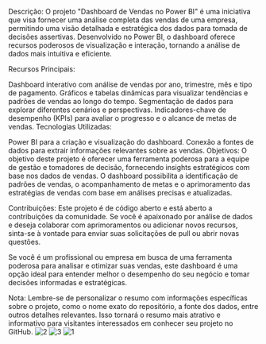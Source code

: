 Descrição:
O projeto "Dashboard de Vendas no Power BI" é uma iniciativa que visa fornecer uma análise completa das vendas de uma empresa, permitindo uma visão detalhada e estratégica dos dados para tomada de decisões assertivas. Desenvolvido no Power BI, o dashboard oferece recursos poderosos de visualização e interação, tornando a análise de dados mais intuitiva e eficiente.

Recursos Principais:

Dashboard interativo com análise de vendas por ano, trimestre, mês e tipo de pagamento.
Gráficos e tabelas dinâmicas para visualizar tendências e padrões de vendas ao longo do tempo.
Segmentação de dados para explorar diferentes cenários e perspectivas.
Indicadores-chave de desempenho (KPIs) para avaliar o progresso e o alcance de metas de vendas.
Tecnologias Utilizadas:

Power BI para a criação e visualização do dashboard.
Conexão a fontes de dados para extrair informações relevantes sobre as vendas.
Objetivos:
O objetivo deste projeto é oferecer uma ferramenta poderosa para a equipe de gestão e tomadores de decisão, fornecendo insights estratégicos com base nos dados de vendas. O dashboard possibilita a identificação de padrões de vendas, o acompanhamento de metas e o aprimoramento das estratégias de vendas com base em análises precisas e atualizadas.

Contribuições:
Este projeto é de código aberto e está aberto a contribuições da comunidade. Se você é apaixonado por análise de dados e deseja colaborar com aprimoramentos ou adicionar novos recursos, sinta-se à vontade para enviar suas solicitações de pull ou abrir novas questões.

Se você é um profissional ou empresa em busca de uma ferramenta poderosa para analisar e otimizar suas vendas, este dashboard é uma opção ideal para entender melhor o desempenho do seu negócio e tomar decisões informadas e estratégicas.

Nota: Lembre-se de personalizar o resumo com informações específicas sobre o projeto, como o nome exato do repositório, a fonte dos dados, entre outros detalhes relevantes. Isso tornará o resumo mais atrativo e informativo para visitantes interessados em conhecer seu projeto no GitHub.
![2](https://github.com/GleisonAmorim/Projetos-PowerBI/assets/54336609/9e5f6ae7-0a53-42aa-800c-33d06eab36fa)
![3](https://github.com/GleisonAmorim/Projetos-PowerBI/assets/54336609/0f392834-d657-4bfc-911e-1c211ed58119)
![1](https://github.com/GleisonAmorim/Projetos-PowerBI/assets/54336609/fb7bd7e0-66f8-4289-9bf9-663d7562bc05)
